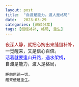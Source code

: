 ```yaml
---
layout: post
title:  "自渡是能力，渡人是格局"
date:   2023-03-29
categories: [阅读分享]
tags: [缝缝补补, 格局, 重生]  
---
```


<font color="#990000">夜深人静，就把心掏出来缝缝补补，</font>   
一觉醒来，又是信心百倍。  
<font color="#0000ff">活着就要逢山开路，遇水架桥，</font>  
自渡是能力，渡人是格局，  
```
睡前原谅一切，  
醒来便是重生。  
```
